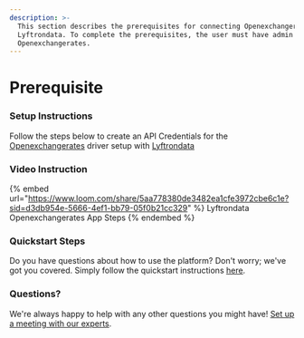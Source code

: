 ```yaml
---
description: >-
  This section describes the prerequisites for connecting Openexchangerates to
  Lyftrondata. To complete the prerequisites, the user must have admin access to
  Openexchangerates.
---
```


# Prerequisite

### Setup Instructions

Follow the steps below to create an API Credentials for the [Openexchangerates](https://www.lyftrondata.com/integration/commerce-analytics/openexchange-rate/) driver setup with [Lyftrondata](https://www.lyftrondata.com)

### Video Instruction

{% embed url="https://www.loom.com/share/5aa778380de3482ea1cfe3972cbe6c1e?sid=d3db954e-5666-4ef1-bb79-05f0b21cc329" %}
Lyftrondata Openexchangerates App Steps
{% endembed %}

### Quickstart Steps

Do you have questions about how to use the platform? Don't worry; we've got you covered. Simply follow the quickstart instructions [here](broken-reference).

### Questions? <a href="#questions" id="questions"></a>

We're always happy to help with any other questions you might have! [Set up a meeting with our experts](https://www.lyftrondata.com/book-a-meeting/).

